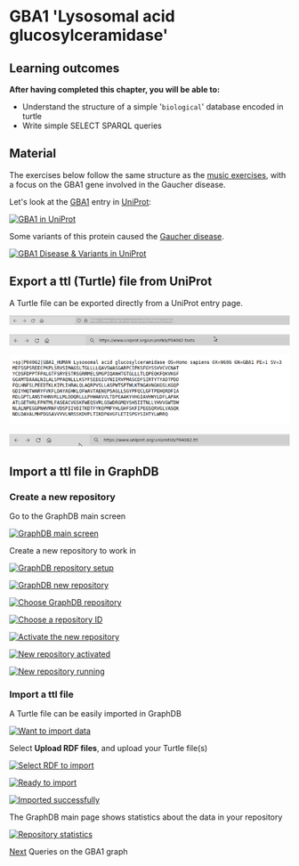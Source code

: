 # GBA1 'Lysosomal acid glucosylceramidase'

## Learning outcomes

**After having completed this chapter, you will be able to:**

- Understand the structure of a simple '`biological`' database encoded in turtle
- Write simple SELECT SPARQL queries


## Material

The exercises below follow the same structure as the [music exercises](/music/), with a focus on the GBA1 gene involved in the Gaucher disease.

Let's look at the [GBA1](https://www.uniprot.org/uniprotkb/P04062) entry in [UniProt](https://www.uniprot.org/):

[![GBA1 in UniProt](assets/images/GBA1_in_UniProt.png "GBA1 in UniProt")](/assets/images/GBA1_in_UniProt.png)

Some variants of this protein caused the [Gaucher disease](https://en.wikipedia.org/wiki/Gaucher%27s_disease).

[![GBA1 Disease & Variants in UniProt](assets/images/Gaucher_disease.png "GBA1 Disease & Variants in UniProt")](/assets/images/Gaucher_disease.png)


## Export a ttl (Turtle) file from UniProt

A Turtle file can be exported directly from a UniProt entry page.

[![UniProt entry URL](assets/images/P04062_url.png "UniProt entry URL")](/assets/images/P04062_url.png)

[![Export in FASTA](assets/images/P04062.fasta.png "Export in FASTA")](/assets/images/P04062.fasta.png)

[![FASTA export](assets/images/P04062.fasta2.png "FASTA export")](/assets/images/P04062.fasta2.png)

[![Export in Turtle](assets/images/P04062.ttl.png "Export in Turtle")](/assets/images/P04062.ttl.png)


## Import a ttl file in GraphDB

### Create a new repository

Go to the GraphDB main screen

[![GraphDB main screen](assets/images/GraphDB_main-screen.png "GraphDB main screen")](assets/images/GraphDB_main-screen.png)

Create a new repository to work in

[![GraphDB repository setup](assets/images/GraphDB_repository-setup.png "GraphDB repository setup")](assets/images/GraphDB_repository-setup.png)

[![GraphDB new repository](assets/images/GraphDB_new-repository.png "GraphDB new repository")](assets/images/GraphDB_new-repository.png)

[![Choose GraphDB repository](assets/images/GraphDB_choose-GraphDB-repository.png "Choose GraphDB repository")](assets/images/GraphDB_choose-GraphDB-repository.png)

[![Choose a repository ID](assets/images/GraphDB_choose-repository-ID.png "Choose a repository ID")](assets/images/GraphDB_choose-repository-ID.png)

[![Activate the new repository](assets/images/GraphDB_activate-new-repository.png "Activate the new repository")](assets/images/GraphDB_activate-new-repository.png)

[![New repository activated](assets/images/GraphDB_new-repository-activated.png "New repository activated")](assets/images/GraphDB_new-repository-activated.png)

[![New repository running](assets/images/GraphDB_new-repository-running.png "New repository running")](assets/images/GraphDB_new-repository-running.png)


### Import a ttl file

A Turtle file can be easily imported in GraphDB

[![Want to import data](assets/images/GraphDB_want-to-import.png "Want to import data")](assets/images/GraphDB_want-to-import.png)

Select **Upload RDF files**, and upload your Turtle file(s)

[![Select RDF to import](assets/images/GraphDB_Select-RDF-to-import.png "Select RDF to import")](assets/images/GraphDB_Select-RDF-to-import.png)

[![Ready to import](assets/images/GraphDB_ready-to-import.png "Ready to import")](assets/images/GraphDB_ready-to-import.png)

[![Imported successfully](assets/images/GraphDB_imported-successfully.png "Imported successfully")](assets/images/GraphDB_imported-successfully.png)

The GraphDB main page shows statistics about the data in your repository

[![Repository statistics](assets/images/GraphDB_repository-statistics.png "Repository statistics")](assets/images/GraphDB_repository-statistics.png)


[Next](/gba1/) Queries on the GBA1 graph

